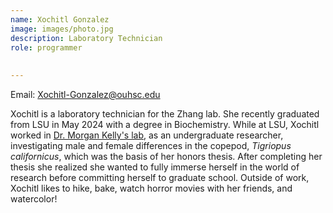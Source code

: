 ```yaml
---
name: Xochitl Gonzalez
image: images/photo.jpg
description: Laboratory Technician
role: programmer
  
  
---
```

Email: Xochitl-Gonzalez@ouhsc.edu

Xochitl is a laboratory technician for the Zhang lab.  She recently graduated from LSU in May 2024 with a degree in Biochemistry.  While at LSU, Xochitl worked in [Dr. Morgan Kelly's lab](https://www.morgankelly.biology.lsu.edu/index.html), as an undergraduate researcher, investigating male and female differences in the copepod, *Tigriopus californicus*, which was the basis of her honors thesis.  After completing her thesis she realized she wanted to fully immerse herself in the world of research before committing herself to graduate school.  Outside of work, Xochitl likes to hike, bake, watch horror movies with her friends, and watercolor!
